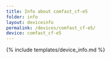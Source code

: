 ```yaml
---
title: Info about comfast_cf-e5
folder: info
layout: deviceinfo
permalink: /devices/comfast_cf-e5/
device: comfast_cf-e5
---
```

{% include templates/device_info.md %}
